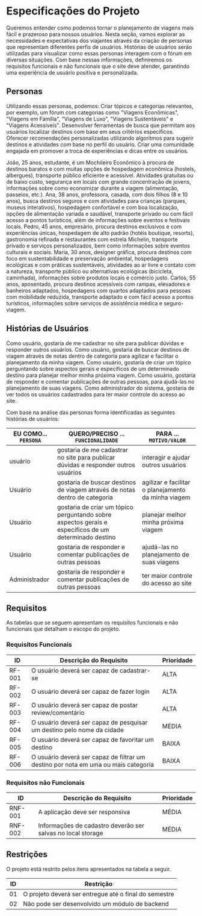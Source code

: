 # Especificações do Projeto

Queremos entender como podemos tornar o planejamento de viagens mais fácil e prazeroso para nossos usuários. Nesta seção, vamos explorar as necessidades e expectativas dos viajantes através da criação de personas que representam diferentes perfis de usuários. Histórias de usuários serão utilizadas para visualizar como essas personas interagem com o fórum em diversas situações. Com base nessas informações, definiremos os requisitos funcionais e não funcionais que o site deve atender, garantindo uma experiência de usuário positiva e personalizada.

## Personas

Utilizando essas personas, podemos: Criar tópicos e categorias relevantes, por exemplo, um fórum com categorias como "Viagens Econômicas", "Viagens em Família", "Viagens de Luxo", "Viagens Sustentáveis" e "Viagens Acessíveis". 
Desenvolver ferramentas de busca que permitam aos usuários localizar destinos com base em seus critérios específicos.
Oferecer recomendações personalizadas utilizando algoritmos para sugerir destinos e atividades com base no perfil do usuário.
Criar uma comunidade engajada em promover a troca de experiências e dicas entre os usuários.

João, 25 anos, estudante, é um Mochileiro Econômico à procura de destinos baratos e com muitas opções de hospedagem econômica (hostels, albergues), transporte público eficiente e acessível. Atividades gratuitas ou de baixo custo, segurança em locais com grande concentração de jovens, informações sobre como economizar durante a viagem (alimentação, passeios, etc.).
Ana, 38 anos, professora, casada, com dois filhos (8 e 10 anos), busca destinos seguros e com atividades para crianças (parques, museus interativos), hospedagem confortável e com boa localização, opções de alimentação variada e saudável, transporte privado ou com fácil acesso a pontos turísticos, além de informações sobre eventos e festivais locais.
Pedro, 45 anos, empresário, procura destinos exclusivos e com experiências únicas, hospedagem de alto padrão (hotéis boutique, resorts), gastronomia refinada e restaurantes com estrela Michelin, transporte privado e serviços personalizados, bem como informações sobre eventos culturais e sociais.
Maria, 30 anos, designer gráfica, procura destinos com foco em sustentabilidade e preservação ambiental, hospedagens ecológicas e com práticas sustentáveis, atividades ao ar livre e contato com a natureza, transporte público ou alternativas ecológicas (bicicleta, caminhada), informações sobre produtos locais e comércio justo.
Carlos, 55 anos, aposentado, procura destinos acessíveis com rampas, elevadores e banheiros adaptados, hospedagens com quartos adaptados para pessoas com mobilidade reduzida, transporte adaptado e com fácil acesso a pontos turísticos, informações sobre serviços de assistência médica e seguro-viagem.

## Histórias de Usuários

Como usuário, gostaria de me cadastrar no site para publicar dúvidas e responder outros usuários.
Como usuário, gostaria de buscar destinos de viagem através de notas dentro de categoria para agilizar e facilitar o planejamento da minha viagem.
Como usuário, gostaria de criar um tópico perguntando sobre aspectos gerais e específicos de um determinado destino para planejar melhor minha próxima viagem.
Como usuário, gostaria de responder e comentar publicações de outras pessoas, para ajudá-las no planejamento de suas viagens.
Como administrador do sistema, gostaria de ver todos os usuários cadastrados para ter maior controle do acesso ao site.

Com base na análise das personas forma identificadas as seguintes histórias de usuários:

|EU COMO... `PERSONA`| QUERO/PRECISO ... `FUNCIONALIDADE` |PARA ... `MOTIVO/VALOR`                 |
|--------------------|------------------------------------|----------------------------------------|
|usuário  | gostaria de me cadastrar no site para publicar dúvidas e responder outros usuários           | interagir e ajudar outros usuários               |
|Usuário       | gostaria de buscar destinos de viagem através de notas dentro de categoria                 | agilizar e facilitar o planejamento da minha viagem |
|Usuário       | gostaria de criar um tópico perguntando sobre aspectos gerais e específicos de um determinado destino                 | planejar melhor minha próxima viagem |
|Usuário       | gostaria de responder e comentar publicações de outras pessoas                 | ajudá-las no planejamento de suas viagens |
|Administrador       | gostaria de responder e comentar publicações de outras pessoas               | ter maior controle do acesso ao site |


## Requisitos

As tabelas que se seguem apresentam os requisitos funcionais e não funcionais que detalham o escopo do projeto.

### Requisitos Funcionais

|ID    | Descrição do Requisito  | Prioridade | 
|------|-----------------------------------------|----| 
|RF-001| O usuário deverá ser capaz de cadastrar-se | ALTA |  
|RF-002| O usuário deverá ser capaz de fazer login   | ALTA | 
|RF-003| O usuário deverá ser capaz de postar review/comentário   | ALTA | 
|RF-004| O usuário deverá ser capaz de pesquisar um destino pelo nome da cidade   | MÉDIA | 
|RF-005| O usuário deverá ser capaz de favoritar um destino   | BAIXA | 
|RF-006| O usuário deverá ser capaz de filtrar um destino por nota em uma ou mais categoria    | BAIXA | 


### Requisitos não Funcionais

|ID     | Descrição do Requisito  |Prioridade |
|-------|-------------------------|----|
|RNF-001| A aplicação deve ser responsiva | MÉDIA | 
|RNF-002| Informações de cadastro deverão ser salvas no local storage |  MÉDIA | 

## Restrições

O projeto está restrito pelos itens apresentados na tabela a seguir.

|ID| Restrição                                             |
|--|-------------------------------------------------------|
|01| O projeto deverá ser entregue até o final do semestre |
|02| Não pode ser desenvolvido um módulo de backend        |
